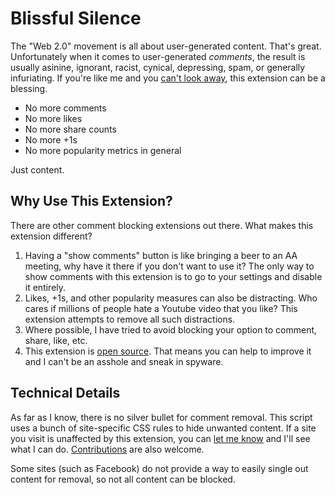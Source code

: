 # Blissful Silence #

The "Web 2.0" movement is all about user-generated content. That's great.
Unfortunately when it comes to user-generated _comments_, the result is usually
asinine, ignorant, racist, cynical, depressing, spam, or generally infuriating.
If you're like me and you [can't look away][1], this extension can be a
blessing.

* No more comments
* No more likes
* No more share counts
* No more +1s
* No more popularity metrics in general

Just content.

## Why Use This Extension? ##

There are other comment blocking extensions out there. What makes this extension
different?

1. Having a "show comments" button is like bringing a beer to an AA meeting, why
   have it there if you don't want to use it? The only way to show comments with
   this extension is to go to your settings and disable it entirely.
2. Likes, +1s, and other popularity measures can also be distracting. Who cares
   if millions of people hate a Youtube video that you like? This extension
   attempts to remove all such distractions.
3. Where possible, I have tried to avoid blocking your option to comment, share,
   like, etc.
4. This extension is [open source][4]. That means you can help to improve it and
   I can't be an asshole and sneak in spyware.

## Technical Details ##

As far as I know, there is no silver bullet for comment removal. This script
uses a bunch of site-specific CSS rules to hide unwanted content. If a site you
visit is unaffected by this extension, you can [let me know][2] and I'll see
what I can do. [Contributions][3] are also welcome.

Some sites (such as Facebook) do not provide a way to easily single out content
for removal, so not all content can be blocked.

[1]: https://xkcd.com/386/
[2]: https://github.com/silverhammermba/silence/issues
[3]: https://github.com/silverhammermba/silence/compare/
[4]: https://github.com/silverhammermba/silence
